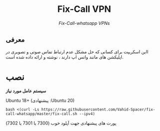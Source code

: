 # 
<p align="center">

</p> 
<h1 align="center"/>Fix-Call VPN</h1>
<h6 align="center">Fix-Call-whatsapp VPNs<h6>
<p align="center">
</p>


## معرفی <br>
ااین اسکریپت برای کسانی که حل مشکل عدم ارتباط تماس صوتی و تصویری در اپلیکشن های مانند واتس اپ دارند ، نوشته و ارائه داده شده است.


# نصب


**سیستم عامل مورد نیاز**

Ubuntu 18+ (پیشنهادی :Ubuntu 20)<br>


```
bash <(curl -Ls https://raw.githubusercontent.com/Vahid-Spacer/fix-call-whatsapp/master/fix-call.sh --ipv4)
```
پورت های پیشنهادی جهت آپلود خوب (7300 یا 7301 یا 7302)
<br>
<br>
